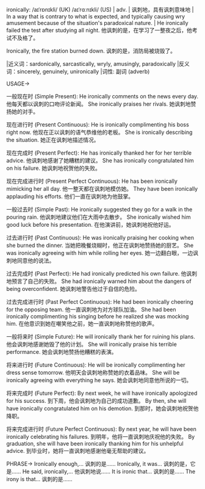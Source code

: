 ironically: /aɪˈrɒnɪkli/ (UK) /aɪˈrɑːnɪkli/ (US) | adv. | 讽刺地，具有讽刺意味地 |  In a way that is contrary to what is expected, and typically causing wry amusement because of the situation's paradoxical nature.  |  He ironically failed the test after studying all night. 他讽刺的是，在学习了一整夜之后，他考试不及格了。

 Ironically, the fire station burned down. 讽刺的是，消防局被烧毁了。


|近义词：sardonically, sarcastically, wryly, amusingly, paradoxically |反义词：sincerely, genuinely, unironically |词性: 副词 (adverb)


USAGE->

一般现在时 (Simple Present):
He ironically comments on the news every day. 他每天都以讽刺的口吻评论新闻。
She ironically praises her rivals. 她讽刺地赞扬她的对手。

现在进行时 (Present Continuous):
He is ironically complimenting his boss right now. 他现在正以讽刺的语气恭维他的老板。
She is ironically describing the situation. 她正在讽刺地描述情况。


现在完成时 (Present Perfect):
He has ironically thanked her for her terrible advice.  他讽刺地感谢了她糟糕的建议。
She has ironically congratulated him on his failure. 她讽刺地祝贺他的失败。

现在完成进行时 (Present Perfect Continuous):
He has been ironically mimicking her all day. 他一整天都在讽刺地模仿她。
They have been ironically applauding his efforts. 他们一直在讽刺地为他鼓掌。


一般过去时 (Simple Past):
He ironically suggested they go for a walk in the pouring rain. 他讽刺地建议他们在大雨中去散步。
She ironically wished him good luck before his presentation. 在他演讲前，她讽刺地祝他好运。

过去进行时 (Past Continuous):
He was ironically praising her cooking when she burned the dinner. 当她把晚餐烧糊时，他正在讽刺地赞扬她的厨艺。
She was ironically agreeing with him while rolling her eyes. 她一边翻白眼，一边讽刺地同意他的说法。


过去完成时 (Past Perfect):
He had ironically predicted his own failure. 他讽刺地预言了自己的失败。
She had ironically warned him about the dangers of being overconfident. 她讽刺地警告他过于自信的危险。

过去完成进行时 (Past Perfect Continuous):
He had been ironically cheering for the opposing team. 他一直讽刺地为对方球队加油。
She had been ironically complimenting his singing before he realized she was mocking him. 在他意识到她在嘲笑他之前，她一直讽刺地称赞他的歌声。



一般将来时 (Simple Future):
He will ironically thank her for ruining his plans. 他会讽刺地感谢她毁了他的计划。
She will ironically praise his terrible performance. 她会讽刺地赞扬他糟糕的表演。

将来进行时 (Future Continuous):
He will be ironically complimenting her dress sense tomorrow. 他明天会讽刺地称赞她的衣着品味。
She will be ironically agreeing with everything he says. 她会讽刺地同意他所说的一切。


将来完成时 (Future Perfect):
By next week, he will have ironically apologized for his success. 到下周，他会讽刺地为自己的成功道歉。
By then, she will have ironically congratulated him on his demotion. 到那时，她会讽刺地祝贺他降职。

将来完成进行时 (Future Perfect Continuous):
By next year, he will have been ironically celebrating his failures. 到明年，他将一直讽刺地庆祝他的失败。
By graduation, she will have been ironically thanking him for his unhelpful advice. 到毕业时，她将一直讽刺地感谢他毫无帮助的建议。



PHRASE->
Ironically enough,...  讽刺的是……
Ironically, it was...  讽刺的是，它是……
He said, ironically,...  他讽刺地说……
It is ironic that...  讽刺的是……
The irony is that...  讽刺的是……
